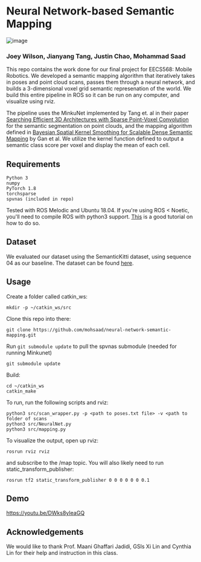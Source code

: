 # Neural Network-based Semantic Mapping

![image](https://user-images.githubusercontent.com/6224951/114659252-411d6a00-9cc1-11eb-8051-5e5b1ea8dcc7.png)

### Joey Wilson, Jianyang Tang, Justin Chao, Mohammad Saad

This repo contains the work done for our final project for EECS568: Mobile Robotics. We developed a semantic mapping algorithm
that iteratively takes in poses and point cloud scans, passes them through a neural network, and builds a 3-dimensional voxel grid
semantic represenation of the world. We build this entire pipeline in ROS so it can be run on any computer, and visualize using rviz.

The pipeline uses the MinkuNet implemented by Tang et. al in their paper [Searching Efficient 3D Architectures with Sparse Point-Voxel Convolution](https://arxiv.org/abs/2007.16100) for the semantic segmentation on point clouds, and the mapping algorithm defined in [Bayesian Spatial Kernel Smoothing for Scalable Dense Semantic Mapping](https://ieeexplore.ieee.org/abstract/document/8954837) by Gan et al. We utilize the kernel function defined to output a semantic class
score per voxel and display the mean of each cell.

## Requirements

```
Python 3
numpy
PyTorch 1.8
torchsparse
spvnas (included in repo)
```

Tested with ROS Melodic and Ubuntu 18.04. If you're using ROS < Noetic, you'll need to compile ROS with python3 support. [This](https://gist.github.com/drmaj/20b365ddd3c4d69e37c79b01ca17587a) is a good tutorial on how to do so.

## Dataset

We evaluated our dataset using the SemanticKitti dataset, using sequence 04 as our baseline. The dataset can be found [here](http://semantic-kitti.org/).

## Usage

Create a folder called catkin_ws:

```
mkdir -p ~/catkin_ws/src
```

Clone this repo into there:

```
git clone https://github.com/mohsaad/neural-network-semantic-mapping.git
```

Run `git submodule update` to pull the spvnas submodule (needed for running Minkunet)

```
git submodule update
```

Build:

```
cd ~/catkin_ws
catkin_make
```

To run, run the following scripts and rviz:

```
python3 src/scan_wrapper.py -p <path to poses.txt file> -v <path to folder of scans
python3 src/NeuralNet.py
python3 src/mapping.py
```

To visualize the output, open up rviz:

```
rosrun rviz rviz
```

and subscribe to the /map topic. You will also likely need to run static_transform_publisher:

```
rosrun tf2 static_transform_publisher 0 0 0 0 0 0 0.1
```

## Demo

https://youtu.be/DWks8yIeaGQ

## Acknowledgements

We would like to thank Prof. Maani Ghaffari Jadidi, GSIs Xi Lin and Cynthia Lin for their help and instruction in this class.
